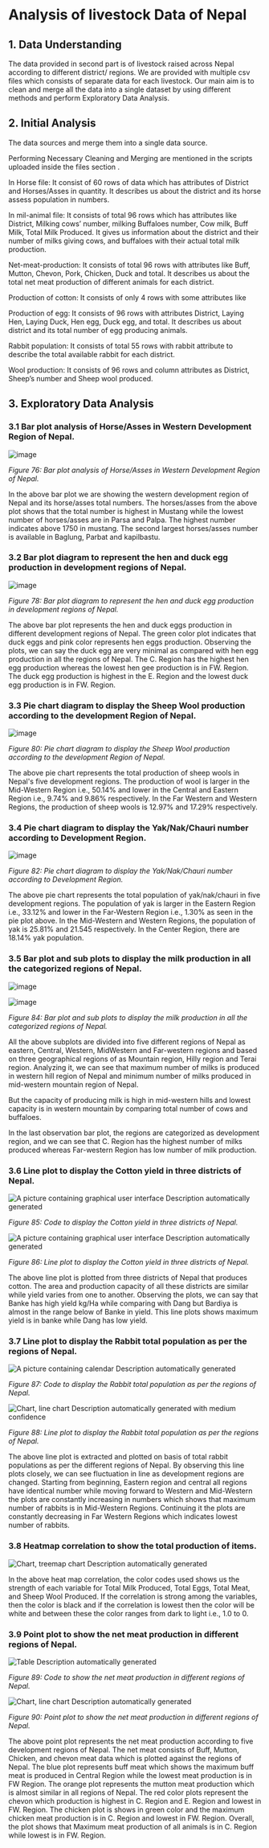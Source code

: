 # Analysis of livestock Data of Nepal 

## 1\. Data Understanding 

The data provided in second part is of livestock raised across Nepal
according to different district/ regions. We are provided with multiple
csv files which consists of separate data for each livestock. Our main
aim is to clean and merge all the data into a single dataset by using
different methods and perform Exploratory Data Analysis.

### 

## 2\. Initial Analysis

The data sources and merge them into a single data source.

Performing Necessary Cleaning and Merging are mentioned in the scripts
uploaded inside the files section .

In Horse file: It consist of 60 rows of data which has attributes of
District and Horses/Asses in quantity. It describes us about the
district and its horse assess population in numbers.

In mil-animal file: It consists of total 96 rows which has attributes
like District, Milking cows’ number, milking Buffaloes number, Cow milk,
Buff Milk, Total Milk Produced. It gives us information about the
district and their number of milks giving cows, and buffaloes with their
actual total milk production.

Net-meat-production: It consists of total 96 rows with attributes like
Buff, Mutton, Chevon, Pork, Chicken, Duck and total. It describes us
about the total net meat production of different animals for each
district.

Production of cotton: It consists of only 4 rows with some attributes
like

Production of egg: It consists of 96 rows with attributes District,
Laying Hen, Laying Duck, Hen egg, Duck egg, and total. It describes us
about district and its total number of egg producing animals.

Rabbit population: It consists of total 55 rows with rabbit attribute to
describe the total available rabbit for each district.

Wool production: It consists of 96 rows and column attributes as
District, Sheep’s number and Sheep wool produced.

## 3\. Exploratory Data Analysis 

### 3.1 Bar plot analysis of Horse/Asses in Western Development Region of Nepal. 

![image](https://user-images.githubusercontent.com/23220212/178728863-d09bc76c-4890-44e4-a676-1ba49576bb5a.png)

*Figure 76: Bar plot analysis of Horse/Asses in Western Development
Region of Nepal.*

In the above bar plot we are showing the western development region of
Nepal and its horse/asses total numbers. The horses/asses from the above
plot shows that the total number is highest in Mustang while the lowest
number of horses/asses are in Parsa and Palpa. The highest number
indicates above 1750 in mustang. The second largest horses/asses number
is available in Baglung, Parbat and kapilbastu.

### 3.2 Bar plot diagram to represent the hen and duck egg production in development regions of Nepal. 

![image](https://user-images.githubusercontent.com/23220212/178728954-016487dc-9612-4ca2-86ee-bb8e86bfeab6.png)

*Figure 78: Bar plot diagram to represent the hen and duck egg
production in development regions of Nepal.*

The above bar plot represents the hen and duck eggs production in
different development regions of Nepal. The green color plot indicates
that duck eggs and pink color represents hen eggs production. Observing
the plots, we can say the duck egg are very minimal as compared with hen
egg production in all the regions of Nepal. The C. Region has the
highest hen egg production whereas the lowest hen gee production is in
FW. Region. The duck egg production is highest in the E. Region and the
lowest duck egg production is in FW. Region.

### 3.3 Pie chart diagram to display the Sheep Wool production according to the development Region of Nepal. 

![image](https://user-images.githubusercontent.com/23220212/178729028-085db9ea-9f5d-4829-8376-11e6822d31e3.png)

*Figure 80: Pie chart diagram to display the Sheep Wool production
according to the development Region of Nepal.*

The above pie chart represents the total production of sheep wools in
Nepal's five development regions. The production of wool is larger in
the Mid-Western Region i.e., 50.14% and lower in the Central and Eastern
Region i.e., 9.74% and 9.86% respectively. In the Far Western and
Western Regions, the production of sheep wools is 12.97% and 17.29%
respectively.

### 3.4 Pie chart diagram to display the Yak/Nak/Chauri number according to Development Region. 

![image](https://user-images.githubusercontent.com/23220212/178729112-2ab43011-3d93-4c94-abbe-ee3082a81200.png)

*Figure 82: Pie chart diagram to display the Yak/Nak/Chauri number
according to Development Region.*

The above pie chart represents the total population of yak/nak/chauri in
five development regions. The population of yak is larger in the Eastern
Region i.e., 33.12% and lower in the Far-Western Region i.e., 1.30% as
seen in the pie plot above. In the Mid-Western and Western Regions, the
population of yak is 25.81% and 21.545 respectively. In the Center
Region, there are 18.14% yak population.

### 3.5 Bar plot and sub plots to display the milk production in all the categorized regions of Nepal. 

![image](https://user-images.githubusercontent.com/23220212/178729386-44e4ed9e-e8eb-498f-9162-603c5b5c8e3e.png)

![image](https://user-images.githubusercontent.com/23220212/178729488-99fcf79a-d046-4a61-8c2b-ba4019b6c5cf.png)

*Figure 84: Bar plot and sub plots to display the milk production in all
the categorized regions of Nepal.*

All the above subplots are divided into five different regions of Nepal
as eastern, Central, Western, MidWestern and Far-western regions and
based on three geographical regions of as Mountain region, Hilly region
and Terai region. Analyzing it, we can see that maximum number of milks
is produced in western hill region of Nepal and minimum number of milks
produced in mid-western mountain region of Nepal.

But the capacity of producing milk is high in mid-western hills and
lowest capacity is in western mountain by comparing total number of cows
and buffaloes.

In the last observation bar plot, the regions are categorized as
development region, and we can see that C. Region has the highest number
of milks produced whereas Far-western Region has low number of milk
production.

### 3.6 Line plot to display the Cotton yield in three districts of Nepal. 

![A picture containing graphical user interface Description
automatically generated](media/image12.jpg)

*Figure 85: Code to display the Cotton yield in three districts of
Nepal.*

![A picture containing graphical user interface Description
automatically generated](media/image13.jpg)

*Figure 86: Line plot to display the Cotton yield in three districts of
Nepal.*

The above line plot is plotted from three districts of Nepal that
produces cotton. The area and production capacity of all these districts
are similar while yield varies from one to another. Observing the plots,
we can say that Banke has high yield kg/Ha while comparing with Dang but
Bardiya is almost in the range below of Banke in yield. This line plots
shows maximum yield is in banke while Dang has low yield.

### 3.7 Line plot to display the Rabbit total population as per the regions of Nepal. 

![A picture containing calendar Description automatically
generated](media/image14.jpg)

*Figure 87: Code to display the Rabbit total population as per the
regions of Nepal.*

![Chart, line chart Description automatically generated with medium
confidence](media/image15.jpg)

*Figure 88: Line plot to display the Rabbit total population as per the
regions of Nepal.*

The above line plot is extracted and plotted on basis of total rabbit
populations as per the different regions of Nepal. By observing this
line plots closely, we can see fluctuation in line as development
regions are changed. Starting from beginning, Eastern region and central
all regions have identical number while moving forward to Western and
Mid-Western the plots are constantly increasing in numbers which shows
that maximum number of rabbits is in Mid-Western Regions. Continuing it
the plots are constantly decreasing in Far Western Regions which
indicates lowest number of rabbits.

### 3.8 Heatmap correlation to show the total production of items. 

![Chart, treemap chart Description automatically
generated](media/image16.jpg)

In the above heat map correlation, the color codes used shows us the
strength of each variable for Total Milk Produced, Total Eggs, Total
Meat, and Sheep Wool Produced. If the correlation is strong among the
variables, then the color is black and if the correlation is lowest then
the color will be white and between these the color ranges from dark to
light i.e., 1.0 to 0.

### 3.9 Point plot to show the net meat production in different regions of Nepal. 

![Table Description automatically generated](media/image17.jpg)

*Figure 89: Code to show the net meat production in different regions of
Nepal.*

![Chart, line chart Description automatically
generated](media/image18.jpg)

*Figure 90: Point plot to show the net meat production in different
regions of Nepal.*

The above point plot represents the net meat production according to
five development regions of Nepal. The net meat consists of Buff,
Mutton, Chicken, and chevon meat data which is plotted against the
regions of Nepal. The blue plot represents buff meat which shows the
maximum buff meat is produced in Central Region while the lowest meat
production is in FW Region. The orange plot represents the mutton meat
production which is almost similar in all regions of Nepal. The red
color plots represent the chevon which production is highest in C.
Region and E. Region and lowest in FW. Region. The chicken plot is shows
in green color and the maximum chicken meat production is in C. Region
and lowest in FW. Region. Overall, the plot shows that Maximum meat
production of all animals is in C. Region while lowest is in FW. Region.
